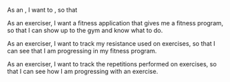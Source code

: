 As an <role>, I want to <goal>, so that <benefit>

As an exerciser, I want a fitness application that gives me a fitness program, so that I can show up to the gym and know what to do.  

As an exerciser, I want to track my resistance used on exercises, so that I can see that I am progressing in my fitness program.  

As an exerciser, I want to track the repetitions performed on exercises, so that I can see how I am progressing with an exercise.  



